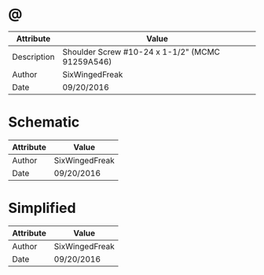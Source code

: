 # @
| Attribute | Value |
| ---  | ---     |
| Description | Shoulder Screw #10-24 x 1-1/2&quot; (MCMC 91259A546) |
| Author | SixWingedFreak |
| Date | 09/20/2016 |
# Schematic
| Attribute | Value |
| ---  | ---     |
| Author | SixWingedFreak |
| Date | 09/20/2016 |
# Simplified
| Attribute | Value |
| ---  | ---     |
| Author | SixWingedFreak |
| Date | 09/20/2016 |
